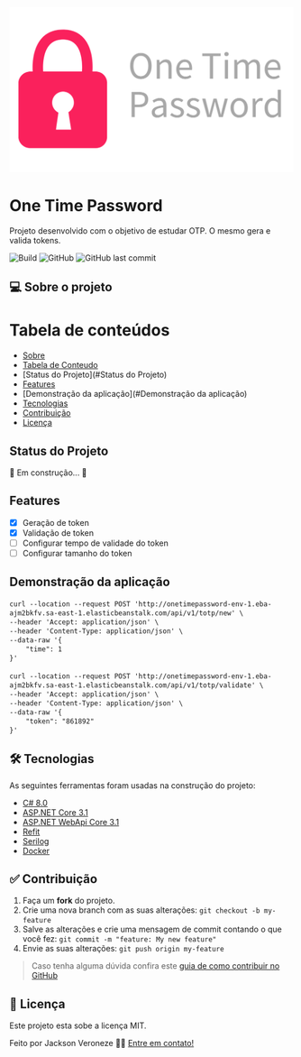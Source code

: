 ![Image](https://raw.githubusercontent.com/jacksonveroneze/OneTimePassword/main/assets/otp.png)

# One Time Password

Projeto desenvolvido com o objetivo de estudar OTP. O mesmo gera e valida tokens.

![Build](https://github.com/jacksonveroneze/OneTimePassword/workflows/Build%20and%20deploy%20ASP.Net%20Core%20app%20to%20Azure%20Web%20App%20-%20onetimepassword/badge.svg)
![GitHub](https://img.shields.io/github/license/jacksonveroneze/OneTimePassword?logoColor=%20)
![GitHub last commit](https://img.shields.io/github/last-commit/jacksonveroneze/OneTimePassword)

## 💻 Sobre o projeto

Tabela de conteúdos
=================
<!--ts-->
   * [Sobre](#Sobre)
   * [Tabela de Conteudo](#tabela-de-conteudo)
   * [Status do Projeto](#Status do Projeto)
   * [Features](#Features)
   * [Demonstração da aplicação](#Demonstração da aplicação)
   * [Tecnologias](#tecnologias)
   * [Contribuição](#Contribuição)
   * [Licença](#Licença)
<!--te-->

## Status do Projeto

🚧  Em construção...  🚧

## Features

- [x] Geração de token
- [x] Validação de token
- [ ] Configurar tempo de validade do token
- [ ] Configurar tamanho do token

## Demonstração da aplicação

```shell
curl --location --request POST 'http://onetimepassword-env-1.eba-ajm2bkfv.sa-east-1.elasticbeanstalk.com/api/v1/totp/new' \
--header 'Accept: application/json' \
--header 'Content-Type: application/json' \
--data-raw '{
    "time": 1
}'

curl --location --request POST 'http://onetimepassword-env-1.eba-ajm2bkfv.sa-east-1.elasticbeanstalk.com/api/v1/totp/validate' \
--header 'Accept: application/json' \
--header 'Content-Type: application/json' \
--data-raw '{
    "token": "861892"
}'
````

## 🛠 Tecnologias

As seguintes ferramentas foram usadas na construção do projeto:

- [C# 8.0](https://docs.microsoft.com/pt-br/dotnet/csharp/)
- [ASP.NET Core 3.1](https://dotnet.microsoft.com/)
- [ASP.NET WebApi Core 3.1](https://dotnet.microsoft.com/apps/aspnet)
- [Refit](https://github.com/reactiveui/refit)
- [Serilog](https://serilog.net/)
- [Docker](https://www.docker.com/)

## ✅ Contribuição

1. Faça um **fork** do projeto.
2. Crie uma nova branch com as suas alterações: `git checkout -b my-feature`
3. Salve as alterações e crie uma mensagem de commit contando o que você fez: `git commit -m "feature: My new feature"`
4. Envie as suas alterações: `git push origin my-feature`
> Caso tenha alguma dúvida confira este [guia de como contribuir no GitHub](https://github.com/firstcontributions/first-contributions)

## 📝 Licença

Este projeto esta sobe a licença MIT.

Feito por Jackson Veroneze 👋🏽 [Entre em contato!](https://www.linkedin.com/in/jacksonveroneze/)
